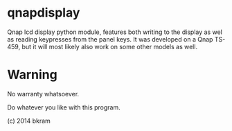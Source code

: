 qnapdisplay
=====
Qnap lcd display python module, features both writing to the display as wel as reading keypresses from the panel keys.
It was developed on a Qnap TS-459, but it will most likely also work on some other models as well.

Warning
=====

No warranty whatsoever.

Do whatever you like with this program.

(c) 2014 bkram

